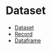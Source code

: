 # Dataset

  * [Dataset](/beta/dataset/dataset)
  * [Record](/beta/dataset/record)
  * [Dataframe](/beta/dataset/dataframe)
